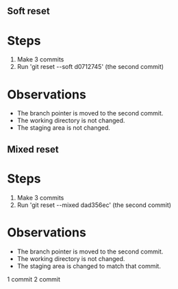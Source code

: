 ## Soft reset

# Steps
1. Make 3 commits
2. Run 'git reset --soft d0712745' (the second commit)

# Observations
* The branch pointer is moved to the second commit. 
* The working directory is not changed. 
* The staging area is not changed.

## Mixed reset

# Steps
1. Make 3 commits
2. Run 'git reset --mixed dad356ec' (the second commit)

# Observations
* The branch pointer is moved to the second commit. 
* The working directory is not changed. 
* The staging area is changed to match that commit.

1 commit
2 commit